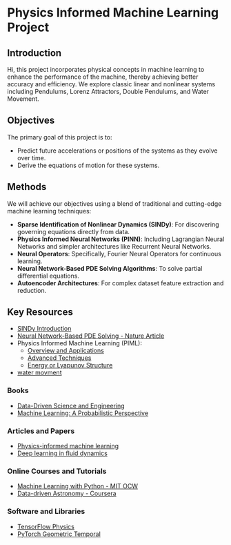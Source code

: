 # Physics Informed Machine Learning Project

## Introduction
Hi, this project incorporates physical concepts in machine learning to enhance the performance of the machine, thereby achieving better accuracy and efficiency. We explore classic linear and nonlinear systems including Pendulums, Lorenz Attractors, Double Pendulums, and Water Movement.

## Objectives
The primary goal of this project is to:
- Predict future accelerations or positions of the systems as they evolve over time.
- Derive the equations of motion for these systems.

## Methods
We will achieve our objectives using a blend of traditional and cutting-edge machine learning techniques:
- **Sparse Identification of Nonlinear Dynamics (SINDy)**: For discovering governing equations directly from data.
- **Physics Informed Neural Networks (PINN)**: Including Lagrangian Neural Networks and simpler architectures like Recurrent Neural Networks.
- **Neural Operators**: Specifically, Fourier Neural Operators for continuous learning.
- **Neural Network-Based PDE Solving Algorithms**: To solve partial differential equations.
- **Autoencoder Architectures**: For complex dataset feature extraction and reduction.

## Key Resources
- [SINDy Introduction](https://pysindy.readthedocs.io/en/latest/examples/2_introduction_to_sindy/example.html)
- [Neural Network-Based PDE Solving - Nature Article](https://www.nature.com/articles/s41598-023-31236-0)
- Physics Informed Machine Learning (PIML):
  - [Overview and Applications](https://arxiv.org/abs/2211.08064)
  - [Advanced Techniques](https://arxiv.org/abs/2410.13228)
  - [Energy or Lyapunov Structure](https://arxiv.org/html/2401.04986v1)
- [water movment](https://www.semanticscholar.org/paper/Shallow-neural-networks-for-fluid-flow-with-limited-Erichson-Mathelin/1d0a559b6029275a535b08c8be47510450bcaf68)
### Books
- [Data-Driven Science and Engineering](http://www.databookuw.com/)
- [Machine Learning: A Probabilistic Perspective](https://mitpress.mit.edu/books/machine-learning-0)
### Articles and Papers
- [Physics-informed machine learning](https://www.nature.com/articles/s42254-021-00314-5)
- [Deep learning in fluid dynamics](https://www.cambridge.org/core/journals/journal-of-fluid-mechanics/article/deep-learning-in-fluid-dynamics/A3F2B9CA8B5A9B8024EAD07D2F3A4A5D)

### Online Courses and Tutorials
- [Machine Learning with Python - MIT OCW](https://ocw.mit.edu/courses/electrical-engineering-and-computer-science/6-036-machine-learning-with-python-from-linear-models-to-deep-learning-spring-2019/)
- [Data-driven Astronomy - Coursera](https://www.coursera.org/learn/data-driven-astronomy)

### Software and Libraries
- [TensorFlow Physics](https://github.com/tensorflow/physics)
- [PyTorch Geometric Temporal](https://pytorch-geometric-temporal.readthedocs.io/en/latest/)


